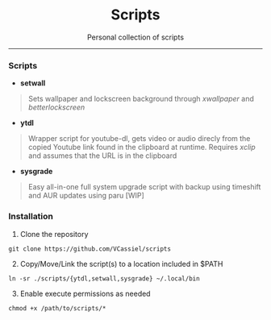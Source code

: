 <div align="center">
    <h1>Scripts</h1>
    <p>
        Personal collection of scripts</br>
    </p>
</div>

---

### Scripts

- **setwall**
> Sets wallpaper and lockscreen background through _xwallpaper_ and _betterlockscreen_

- **ytdl**
> Wrapper script for youtube-dl, gets video or audio direcly from the copied Youtube link found in the clipboard at runtime. Requires _xclip_ and assumes that the URL is in the clipboard

- **sysgrade**
> Easy all-in-one full system upgrade script with backup using timeshift and AUR updates using paru [WIP]

### Installation

1. Clone the repository

`git clone https://github.com/VCassiel/scripts`

2. Copy/Move/Link the script(s) to a location included in $PATH

`ln -sr ./scripts/{ytdl,setwall,sysgrade} ~/.local/bin`

3. Enable execute permissions as needed

`chmod +x /path/to/scripts/*`
